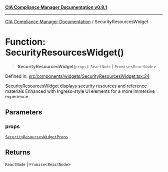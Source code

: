 [**CIA Compliance Manager Documentation v0.8.1**](../README.md)

***

[CIA Compliance Manager Documentation](../globals.md) / SecurityResourcesWidget

# Function: SecurityResourcesWidget()

> **SecurityResourcesWidget**(`props`): `ReactNode` \| `Promise`\<`ReactNode`\>

Defined in: [src/components/widgets/SecurityResourcesWidget.tsx:24](https://github.com/Hack23/cia-compliance-manager/blob/4236f4375d9cfb0505c191818eeb5443ec527132/src/components/widgets/SecurityResourcesWidget.tsx#L24)

SecurityResourcesWidget displays security resources and reference materials
Enhanced with Ingress-style UI elements for a more immersive experience

## Parameters

### props

[`SecurityResourcesWidgetProps`](../interfaces/SecurityResourcesWidgetProps.md)

## Returns

`ReactNode` \| `Promise`\<`ReactNode`\>
